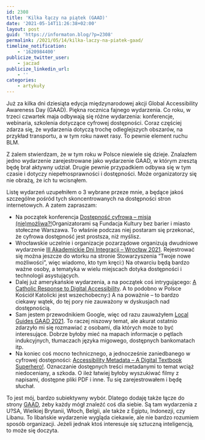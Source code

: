 ```yaml
---
id: 2308
title: 'Kilka łączy na piątek (GAAD)'
date: '2021-05-14T11:26:38+02:00'
layout: post
guid: 'https://informaton.blog/?p=2308'
permalink: /2021/05/14/kilka-laczy-na-piatek-gaad/
timeline_notification:
    - '1620984400'
publicize_twitter_user:
    - jaczad
publicize_linkedin_url:
    - ''
categories:
    - artykuły
---
```


Już za kilka dni dziesiąta edycja międzynarodowej akcji Global Accessibility Awareness Day (GAAD). Piękna rocznica fajnego wydarzenia. Co roku, w trzeci czwartek maja odbywają się różne wydarzenia: konferencje, webinaria, szkolenia dotyczące cyfrowej dostępności. Coraz częściej zdarza się, że wydarzenia dotyczą trochę odleglejszych obszarów, na przykład transportu, a w tym roku nawet rasy. To pewnie element ruchu BLM.

Z żalem stwierdzam, że w tym roku w Polsce niewiele się dzieje. Znalazłem jedno wydarzenie zarejestrowane jako wydarzenie GAAD, w którym zresztą będę brał aktywny udział. Drugie pewnie przypadkiem odbywa się w tym czasie i dotyczy niepełnosprawności i dostępności. Może organizatorzy się nie obrażą, że ich tu wcisnąłem.

Listę wydarzeń uzupełniłem o 3 wybrane przeze mnie, a będące jakoś szczególne pośród tych skoncentrowanych na dostępności stron internetowych. A zatem zapraszam:

- Na początek konferencja [Dostępność cyfrowa – misja (nie)możliwa?!](http://www.zapisy.warszawadostepna.pl/konferencja?fbclid=IwAR1jxqjWgT1IjqasZbzomiYWRH9u3dLE7j_g8bCGCD0Qr0P5onqGQ3soO20)Organizatorami są Fundacja Kultury bez barier i miasto stołeczne Warszawa. To właśnie podczas niej postaram się przekonać, że cyfrowa dostępność jest prostsza, niż myślisz.
- Wrocławskie uczelnie i organizacje pozarządowe organizują dwudniowe wydarzenie [III Akademickie Dni Integracji – Wrocław 2021](http://www.tnm.org.pl/rada/akademickie-dni-indtegracji/?fbclid=IwAR2iAYMf1eY0Sjma-XiJnxkthRfdb2IZgw0XiB0U8JRPlEsb2-Y1udkh4-E). Rejestrować się można jeszcze do wtorku na stronie Stowarzyszenia “Twoje nowe możliwości”, więc wiadomo, kto tym kręci:) Na otwarciu będą bardzo ważne osoby, a tematyka w wielu miejscach dotyka dostępności i technologii asystujących.
- Dalej już amerykańskie wydarzenia, a na początek coś intrygującego: [A Catholic Response to Digital Accessibility](https://ncpd.org/resources_and_toolkits/catholic-response-digital-accessibility). A to podobno w Polsce Kościół Katolicki jest wszechobecny:) A na poważnie – to bardzo ciekawy wątek, do tej pory nie zauważony w dyskusjach nad dostępnością.
- Sam jestem przewodnikiem Google, więc od razu zauważyłem [Local Guides GAAD 2021](https://www.localguidesconnect.com/t5/General-Discussion/Local-Guides-GAAD-2021-Meet-up/td-p/2935226). To raczej niszowy temat, ale akurat ostatnio zdarzyło mi się rozmawiać z osobami, dla których może to być interesujące. Dobrze byłoby mieć na mapach informacje o pętlach indukcyjnych, tłumaczach języka migowego, dostępnych bankomatach itp.
- Na koniec coś mocno technicznego, a jednocześnie zaniedbanego w cyfrowej dostępności: [Accessibility Metadata – A Digital Textbook Superhero!](https://i7.t.hubspotemail.net/e2t/tc/VVJhqz4sXyX8W8z-sSb67fPkJW9fbdmV4r9_WHN4zFKLQ3p_97V1-WJV7CgJkMW1Y9glf4W6cH5W7z2d7-9jfnX_W5HSZq15KmQMVW7bJPKZ1NX7_NW155ss76MZbpsW29T3yb7JNVSMVdpng0207vFFW9lP9rq34xv2GW3f-hkN6pYW5sW5y2l6G45ShplW4By18g5-nJXhW4qzmZK8l-pv3W2HfKNX2wRrHZN714J4NCDjXVVZSPZn8yMpSvW6WHNqn1BwYzZW8KzNmV6Ky4yGW5ZM7WV43-KlMW9334dT7C71DsW5YFbTk2CGj6HW5tnkbS43y7-7W1QkYhY5DgF5lW6MJCG_6GKVQZW3_8DHj4hT9wK3dRq1). Oznaczanie dostępnych treści metadanymi to temat wciąż niedoceniany, a szkoda. O ileż łatwiej byłoby wyszukiwać filmy z napisami, dostępne pliki PDF i inne. Tu się zarejestrowałem i będę słuchał.

To jest mój, bardzo subiektywny wybór. Dlatego dodaję także łącze do strony [GAAD](https://globalaccessibilityawarenessday.org/), żeby każdy mógł znaleźć coś dla siebie. Są tam wydarzenia z U?SA, Wielkiej Brytanii, Włoch, Belgii, ale także z Egiptu, Indonezji, czy Libanu. To libańskie wydarzenie wygląda ciekawie, ale nie bardzo rozumiem sposób organizacji. Jeżeli jednak ktoś interesuje się sztuczną inteligencją, to może się doczyta.